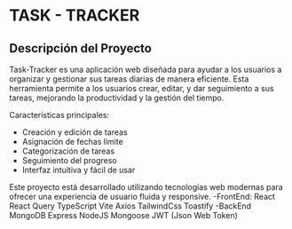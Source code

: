 # TASK - TRACKER

## Descripción del Proyecto

Task-Tracker es una aplicación web diseñada para ayudar a los usuarios a organizar y gestionar sus tareas diarias de manera eficiente. Esta herramienta permite a los usuarios crear, editar, y dar seguimiento a sus tareas, mejorando la productividad y la gestión del tiempo.

Características principales:
- Creación y edición de tareas
- Asignación de fechas límite
- Categorización de tareas
- Seguimiento del progreso
- Interfaz intuitiva y fácil de usar

Este proyecto está desarrollado utilizando tecnologías web modernas para ofrecer una experiencia de usuario fluida y responsive.
-FrontEnd:
  React
  React Query
  TypeScript
  Vite
  Axios
  TailwindCss
  Toastify
-BackEnd
  MongoDB
  Express
  NodeJS
  Mongoose
  JWT (Json Web Token)  
